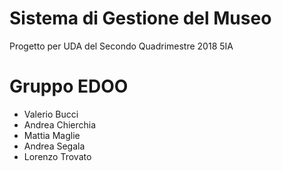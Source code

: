 # Sistema di Gestione del Museo
Progetto per UDA del Secondo Quadrimestre 2018 5IA

# Gruppo EDOO
- Valerio Bucci
- Andrea Chierchia
- Mattia Maglie
- Andrea Segala
- Lorenzo Trovato

